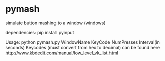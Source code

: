 # pymash
simulate button mashing to a window (windows)

dependencies:
pip install pyinput

Usage: python pymash.py WindowName KeyCode NumPresses Interval(in seconds)
Keycodes (must convert from hex to decimal) can be found here http://www.kbdedit.com/manual/low_level_vk_list.html